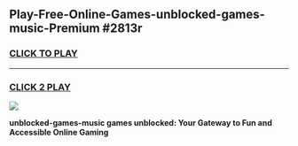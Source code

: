 
## Play-Free-Online-Games-unblocked-games-music-Premium #2813r
<h3>
<a href="https://premium.freeplayer.one?title=unblocked-games-music&ref=8M">CLICK TO PLAY</a></h3>
<hr>

<h3>
<a href="https://premium.freeplayer.one?title=unblocked-games-music&ref=8M">CLICK 2 PLAY</a>
  
</h3>

<a href="https://premium.freeplayer.one?title=unblocked-games-music&ref=8M"><img src="https://clearcache.store/games.png"></a>


**unblocked-games-music games unblocked: Your Gateway to Fun and Accessible Online Gaming**
